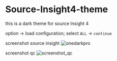 # Source-Insight4-theme
this is a dark theme for source Insight 4

option -> load configuration;
select `ALL` -> `continue`

screenshot source insight
![onedarkpro](https://user-images.githubusercontent.com/56196628/167588465-4ac6ddf9-aee6-4b9b-abbc-9fb170059745.png)

screenshot qc
![screenshot_qc](https://user-images.githubusercontent.com/56196628/167590276-70087d82-990f-4ff6-897a-7700aa00ac03.png)
